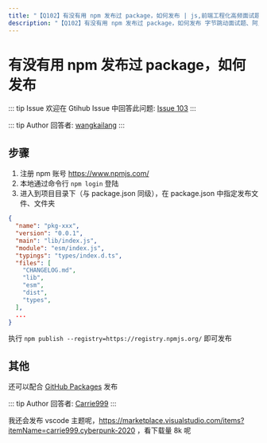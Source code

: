 ```yaml
---
title: "【Q102】有没有用 npm 发布过 package，如何发布 | js,前端工程化高频面试题"
description: "【Q102】有没有用 npm 发布过 package，如何发布 字节跳动面试题、阿里腾讯面试题、美团小米面试题。"
---
```


# 有没有用 npm 发布过 package，如何发布

::: tip Issue
欢迎在 Gtihub Issue 中回答此问题: [Issue 103](https://github.com/shfshanyue/Daily-Question/issues/103)
:::

::: tip Author
回答者: [wangkailang](https://github.com/wangkailang)
:::

## 步骤

1. 注册 npm 账号 https://www.npmjs.com/
2. 本地通过命令行 `npm login` 登陆
3. 进入到项目目录下（与 package.json 同级），在 package.json 中指定发布文件、文件夹

```json
{
  "name": "pkg-xxx",
  "version": "0.0.1",
  "main": "lib/index.js",
  "module": "esm/index.js",
  "typings": "types/index.d.ts",
  "files": [
    "CHANGELOG.md",
    "lib",
    "esm",
    "dist",
    "types",
  ],
  ...
}
```

执行 `npm publish --registry=https://registry.npmjs.org/` 即可发布

## 其他

还可以配合 [GitHub Packages](https://docs.github.com/en/free-pro-team@latest/packages/using-github-packages-with-your-projects-ecosystem/configuring-npm-for-use-with-github-packages) 发布

::: tip Author
回答者: [Carrie999](https://github.com/Carrie999)
:::

我还会发布 vscode 主题呢，https://marketplace.visualstudio.com/items?itemName=carrie999.cyberpunk-2020 ，看下载量 8k 呢

